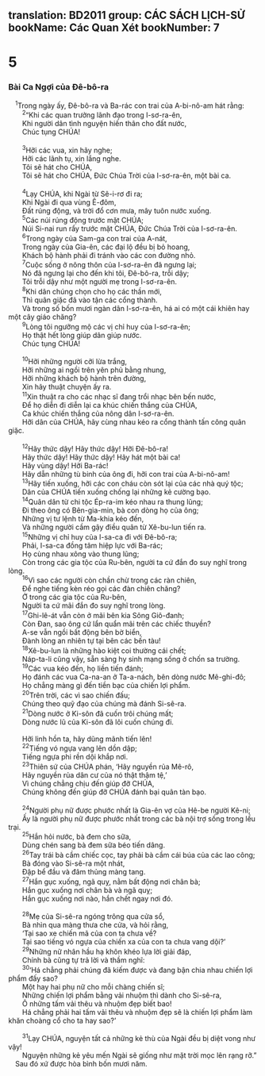 translation: BD2011
group: CÁC SÁCH LỊCH-SỬ
bookName: Các Quan Xét 
bookNumber: 7
-------

<div class="title"><h1>5</h1><h3>Bài Ca Ngợi của Ðê-bô-ra</h3></div>
<span class="verse cac_5_1"> <sup>1</sup>Trong ngày ấy, Ðê-bô-ra và Ba-rác con trai của A-bi-nô-am hát rằng:<br/></span>
<span class="verse cac_5_2">  <sup>2</sup>“Khi các quan trưởng lãnh đạo trong I-sơ-ra-ên,<br/>  Khi người dân tình nguyện hiến thân cho đất nước,<br/>  Chúc tụng CHÚA!<br/><br/></span>
<span class="verse cac_5_3">  <sup>3</sup>Hỡi các vua, xin hãy nghe;<br/>  Hỡi các lãnh tụ, xin lắng nghe.<br/>  Tôi sẽ hát cho CHÚA,<br/>  Tôi sẽ hát cho CHÚA, Ðức Chúa Trời của I-sơ-ra-ên, một bài ca.<br/><br/></span>
<span class="verse cac_5_4">  <sup>4</sup>Lạy CHÚA, khi Ngài từ Sê-i-rơ đi ra;<br/>  Khi Ngài đi qua vùng Ê-đôm,<br/>  Ðất rúng động, và trời đổ cơn mưa, mây tuôn nước xuống.<br/></span>
<span class="verse cac_5_5">  <sup>5</sup>Các núi rúng động trước mặt CHÚA;<br/>  Núi Si-nai run rẩy trước mặt CHÚA, Ðức Chúa Trời của I-sơ-ra-ên.<br/></span>
<span class="verse cac_5_6">  <sup>6</sup>Trong ngày của Sam-ga con trai của A-nát,<br/>  Trong ngày của Gia-ên, các đại lộ đều bị bỏ hoang,<br/>  Khách bộ hành phải đi tránh vào các con đường nhỏ.<br/></span>
<span class="verse cac_5_7">  <sup>7</sup>Cuộc sống ở nông thôn của I-sơ-ra-ên đã ngưng lại;<br/>  Nó đã ngưng lại cho đến khi tôi, Ðê-bô-ra, trỗi dậy;<br/>  Tôi trỗi dậy như một người mẹ trong I-sơ-ra-ên.<br/></span>
<span class="verse cac_5_8">  <sup>8</sup>Khi dân chúng chọn cho họ các thần mới,<br/>  Thì quân giặc đã vào tận các cổng thành.<br/>  Và trong số bốn mươi ngàn dân I-sơ-ra-ên, há ai có một cái khiên hay một cây giáo chăng?<br/></span>
<span class="verse cac_5_9">  <sup>9</sup>Lòng tôi ngưỡng mộ các vị chỉ huy của I-sơ-ra-ên;<br/>  Họ thật hết lòng giúp dân giúp nước.<br/>  Chúc tụng CHÚA!<br/><br/></span>
<span class="verse cac_5_10">  <sup>10</sup>Hỡi những người cỡi lừa trắng,<br/>  Hỡi những ai ngồi trên yên phủ bằng nhung,<br/>  Hỡi những khách bộ hành trên đường,<br/>  Xin hãy thuật chuyện ấy ra.<br/></span>
<span class="verse cac_5_11">  <sup>11</sup>Xin thuật ra cho các nhạc sĩ đang trổi nhạc bên bến nước,<br/>  Ðể họ diễn đi diễn lại ca khúc chiến thắng của CHÚA,<br/>  Ca khúc chiến thắng của nông dân I-sơ-ra-ên.<br/>  Hỡi dân của CHÚA, hãy cùng nhau kéo ra cổng thành tấn công quân giặc.<br/><br/></span>
<span class="verse cac_5_12">  <sup>12</sup>Hãy thức dậy! Hãy thức dậy! Hỡi Ðê-bô-ra!<br/>  Hãy thức dậy! Hãy thức dậy! Hãy hát một bài ca!<br/>  Hãy vùng dậy! Hỡi Ba-rác!<br/>  Hãy dẫn những tù binh của ông đi, hỡi con trai của A-bi-nô-am!<br/></span>
<span class="verse cac_5_13">  <sup>13</sup>Hãy tiến xuống, hỡi các con cháu còn sót lại của các nhà quý tộc;<br/>  Dân của CHÚA tiến xuống chống lại những kẻ cường bạo.<br/></span>
<span class="verse cac_5_14">  <sup>14</sup>Quân dân từ chi tộc Ép-ra-im kéo nhau ra thung lũng;<br/>  Ði theo ông có Bên-gia-min, bà con dòng họ của ông;<br/>  Những vị tư lệnh từ Ma-khia kéo đến,<br/>  Và những người cầm gậy điều quân từ Xê-bu-lun tiến ra.<br/></span>
<span class="verse cac_5_15">  <sup>15</sup>Những vị chỉ huy của I-sa-ca đi với Ðê-bô-ra;<br/>  Phải, I-sa-ca đồng tâm hiệp lực với Ba-rác;<br/>  Họ cùng nhau xông vào thung lũng;<br/>  Còn trong các gia tộc của Ru-bên, người ta cứ đắn đo suy nghĩ trong lòng.<br/></span>
<span class="verse cac_5_16">  <sup>16</sup>Vì sao các người còn chần chừ trong các ràn chiên,<br/>  Ðể nghe tiếng kèn réo gọi các đàn chiên chăng?<br/>  Ở trong các gia tộc của Ru-bên,<br/>  Người ta cứ mãi đắn đo suy nghĩ trong lòng.<br/></span>
<span class="verse cac_5_17">  <sup>17</sup>Ghi-lê-át vẫn còn ở mãi bên kia Sông Giô-đanh;<br/>  Còn Ðan, sao ông cứ lẩn quẩn mãi trên các chiếc thuyền?<br/>  A-se vẫn ngồi bất động bên bờ biển,<br/>  Ðành lòng an nhiên tự tại bên các bến tàu!<br/></span>
<span class="verse cac_5_18">  <sup>18</sup>Xê-bu-lun là những hào kiệt coi thường cái chết;<br/>  Náp-ta-li cũng vậy, sẵn sàng hy sinh mạng sống ở chốn sa trường.<br/></span>
<span class="verse cac_5_19">  <sup>19</sup>Các vua kéo đến, họ liền tiến đánh;<br/>  Họ đánh các vua Ca-na-an ở Ta-a-nách, bên dòng nước Mê-ghi-đô;<br/>  Họ chẳng màng gì đến tiền bạc của chiến lợi phẩm.<br/></span>
<span class="verse cac_5_20">  <sup>20</sup>Trên trời, các vì sao chiến đấu;<br/>  Chúng theo quỹ đạo của chúng mà đánh Si-sê-ra.<br/></span>
<span class="verse cac_5_21">  <sup>21</sup>Dòng nước ở Ki-sôn đã cuốn trôi chúng mất;<br/>  Dòng nước lũ của Ki-sôn đã lôi cuốn chúng đi.<br/><br/>  Hỡi linh hồn ta, hãy dũng mãnh tiến lên!<br/></span>
<span class="verse cac_5_22">  <sup>22</sup>Tiếng vó ngựa vang lên dồn dập;<br/>  Tiếng ngựa phi rền dội khắp nơi.<br/></span>
<span class="verse cac_5_23">  <sup>23</sup>Thiên sứ của CHÚA phán, ‘Hãy nguyền rủa Mê-rô,<br/>  Hãy nguyền rủa dân cư của nó thật thậm tệ,’<br/>  Vì chúng chẳng chịu đến giúp đỡ CHÚA,<br/>  Chúng không đến giúp đỡ CHÚA đánh bại quân tàn bạo.<br/><br/></span>
<span class="verse cac_5_24">  <sup>24</sup>Người phụ nữ được phước nhất là Gia-ên vợ của Hê-be người Kê-ni;<br/>  Ấy là người phụ nữ được phước nhất trong các bà nội trợ sống trong lều trại.<br/></span>
<span class="verse cac_5_25">  <sup>25</sup>Hắn hỏi nước, bà đem cho sữa,<br/>  Dùng chén sang bà đem sữa béo tiến dâng.<br/></span>
<span class="verse cac_5_26">  <sup>26</sup>Tay trái bà cầm chiếc cọc, tay phải bà cầm cái búa của các lao công;<br/>  Bà đóng vào Si-sê-ra một nhát,<br/>  Ðập bể đầu và đâm thủng màng tang.<br/></span>
<span class="verse cac_5_27">  <sup>27</sup>Hắn gục xuống, ngã quỵ, nằm bất động nơi chân bà;<br/>  Hắn gục xuống nơi chân bà và ngã quỵ;<br/>  Hắn gục xuống nơi nào, hắn chết ngay nơi đó.<br/><br/></span>
<span class="verse cac_5_28">  <sup>28</sup>Mẹ của Si-sê-ra ngóng trông qua cửa sổ,<br/>  Bà nhìn qua màng thưa che cửa, và hỏi rằng,<br/>  ‘Tại sao xe chiến mã của con ta chưa về?<br/>  Tại sao tiếng vó ngựa của chiến xa của con ta chưa vang dội?’<br/></span>
<span class="verse cac_5_29">  <sup>29</sup>Những nữ nhân hầu hạ khôn khéo lựa lời giải đáp,<br/>  Chính bà cũng tự trả lời và thầm nghĩ:<br/></span>
<span class="verse cac_5_30">  <sup>30</sup>‘Há chẳng phải chúng đã kiếm được và đang bận chia nhau chiến lợi phẩm đấy sao?<br/>  Một hay hai phụ nữ cho mỗi chàng chiến sĩ;<br/>  Những chiến lợi phẩm bằng vải nhuộm thì dành cho Si-sê-ra,<br/>  Ô những tấm vải thêu và nhuộm đẹp biết bao!<br/>  Há chẳng phải hai tấm vải thêu và nhuộm đẹp sẽ là chiến lợi phẩm làm khăn choàng cổ cho ta hay sao?’<br/><br/></span>
<span class="verse cac_5_31">  <sup>31</sup>Lạy CHÚA, nguyện tất cả những kẻ thù của Ngài đều bị diệt vong như vậy!<br/>  Nguyện những kẻ yêu mến Ngài sẽ giống như mặt trời mọc lên rạng rỡ.”<br/> Sau đó xứ được hòa bình bốn mươi năm.<br/></span>
